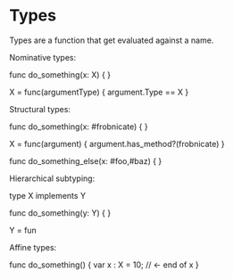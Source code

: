 # Types

Types are a function that get evaluated against a name.

Nominative types:

func do_something(x: X) {
}

X = func(argumentType) {
  argument.Type == X
}

Structural types:

func do_something(x: #frobnicate) {
}

X = func(argument) {
  argument.has_method?(frobnicate)
}

func do_something_else(x: #foo,#baz) {
}

Hierarchical subtyping:

type X implements Y

func do_something(y: Y) {
}

Y = fun

Affine types:

func do_something() {
  var x : X = 10;
  // <- end of x
}
